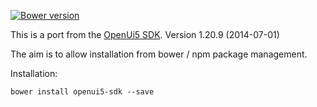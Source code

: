[![Bower version](https://badge.fury.io/bo/openui5-sdk.svg)](http://badge.fury.io/bo/openui5-sdk)

This is a port from the [OpenUi5 SDK](http://sap.github.io/openui5/download.html). 
Version 1.20.9 (2014-07-01)

The aim is to allow installation from bower / npm package management.

Installation:

```
bower install openui5-sdk --save
```
